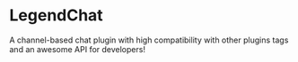 # LegendChat
A channel-based chat plugin with high compatibility with other plugins tags and an awesome API for developers!
